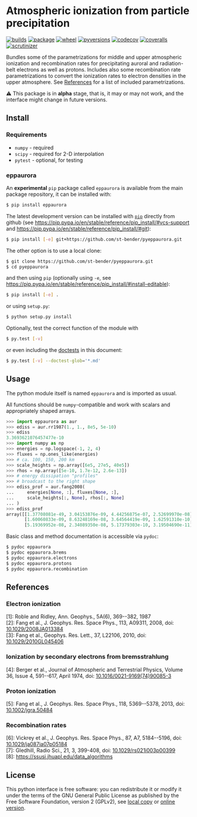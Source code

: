 # Atmospheric ionization from particle precipitation

[![builds](https://travis-ci.com/st-bender/pyeppaurora.svg?branch=master)](https://travis-ci.com/st-bender/pyeppaurora)
[![package](https://img.shields.io/pypi/v/eppaurora.svg?style=flat)](https://pypi.org/project/eppaurora)
[![wheel](https://img.shields.io/pypi/wheel/eppaurora.svg?style=flat)](https://pypi.org/project/eppaurora)
[![pyversions](https://img.shields.io/pypi/pyversions/eppaurora.svg?style=flat)](https://pypi.org/project/eppaurora)
[![codecov](https://codecov.io/gh/st-bender/pyeppaurora/badge.svg)](https://codecov.io/gh/st-bender/pyeppaurora)
[![coveralls](https://coveralls.io/repos/github/st-bender/pyeppaurora/badge.svg)](https://coveralls.io/github/st-bender/pyeppaurora)
[![scrutinizer](https://scrutinizer-ci.com/g/st-bender/pyeppaurora/badges/quality-score.png?b=master)](https://scrutinizer-ci.com/g/st-bender/pyeppaurora/?branch=master)

Bundles some of the parametrizations for middle and upper atmospheric
ionization and recombination rates for precipitating
auroral and radiation-belt electrons as well as protons.
Includes also some recombination rate parametrizations to convert
the ionization rates to electron densities in the upper atmosphere.
See [References](#references) for a list of included parametrizations.

:warning: This package is in **alpha** stage, that is, it may or
may not work, and the interface might change in future versions.

## Install

### Requirements

- `numpy` - required
- `scipy` - required for 2-D interpolation
- `pytest` - optional, for testing

### eppaurora

An **experimental** `pip` package called `eppaurora` is available from the
main package repository, it can be installed with:
```sh
$ pip install eppaurora
```
The latest development version can be installed
with [`pip`](https://pip.pypa.io) directly from github
(see <https://pip.pypa.io/en/stable/reference/pip_install/#vcs-support>
and <https://pip.pypa.io/en/stable/reference/pip_install/#git>):

```sh
$ pip install [-e] git+https://github.com/st-bender/pyeppaurora.git
```

The other option is to use a local clone:

```sh
$ git clone https://github.com/st-bender/pyeppaurora.git
$ cd pyeppaurora
```
and then using `pip` (optionally using `-e`, see
<https://pip.pypa.io/en/stable/reference/pip_install/#install-editable>):

```sh
$ pip install [-e] .
```

or using `setup.py`:

```sh
$ python setup.py install
```

Optionally, test the correct function of the module with

```sh
$ py.test [-v]
```

or even including the [doctests](https://docs.python.org/library/doctest.html)
in this document:

```sh
$ py.test [-v] --doctest-glob='*.md'
```

## Usage

The python module itself is named `eppaurora` and is imported as usual.

All functions should be `numpy`-compatible and work with scalars
and appropriately shaped arrays.

```python
>>> import eppaurora as aur
>>> ediss = aur.rr1987(1., 1., 8e5, 5e-10)
>>> ediss
3.3693621076457477e-10
>>> import numpy as np
>>> energies = np.logspace(-1, 2, 4)
>>> fluxes = np.ones_like(energies)
>>> # ca. 100, 150, 200 km
>>> scale_heights = np.array([6e5, 27e5, 40e5])
>>> rhos = np.array([5e-10, 1.7e-12, 2.6e-13])
>>> # energy dissipation "profiles"
>>> # broadcast to the right shape
>>> ediss_prof = aur.fang2008(
... 	energies[None, :], fluxes[None, :],
... 	scale_heights[:, None], rhos[:, None]
... )
>>> ediss_prof
array([[1.37708081e-49, 3.04153876e-09, 4.44256875e-07, 2.52699970e-08],
       [1.60060833e-09, 8.63248169e-08, 3.64564419e-09, 1.62591310e-10],
       [5.19369952e-08, 2.34089350e-08, 5.17379303e-10, 3.19504690e-11]])

```

Basic class and method documentation is accessible via `pydoc`:

```sh
$ pydoc eppaurora
$ pydoc eppaurora.brems
$ pydoc eppaurora.electrons
$ pydoc eppaurora.protons
$ pydoc eppaurora.recombination
```

## References

### Electron ionization

[1]: Roble and Ridley, Ann. Geophys., 5A(6), 369--382, 1987  
[2]: Fang et al., J. Geophys. Res. Space Phys., 113, A09311, 2008,
doi: [10.1029/2008JA013384](https://doi.org/10.1029/2008JA013384)  
[3]: Fang et al., Geophys. Res. Lett., 37, L22106, 2010,
doi: [10.1029/2010GL045406](https://doi.org/10.1029/2010GL045406)  

### Ionization by secondary electrons from bremsstrahlung

[4]: Berger et al., Journal of Atmospheric and Terrestrial Physics,
Volume 36, Issue 4, 591--617, April 1974,
doi: [10.1016/0021-9169(74)90085-3](https://doi.org/10.1016/0021-9169%2874%2990085-3)

### Proton ionization

[5]: Fang et al., J. Geophys. Res. Space Phys., 118, 5369--5378, 2013,
doi: [10.1002/jgra.50484](https://doi.org/10.1002/jgra.50484)

### Recombination rates

[6]: Vickrey et al., J. Geophys. Res. Space Phys., 87, A7, 5184--5196,
doi: [10.1029/ja087ia07p05184](https://doi.org/10.1029/ja087ia07p05184)  
[7]: Gledhill, Radio Sci., 21, 3, 399-408,
doi: [10.1029/rs021i003p00399](https://doi.org/10.1029/rs021i003p00399)  
[8]: https://ssusi.jhuapl.edu/data_algorithms

## License

This python interface is free software: you can redistribute it or modify
it under the terms of the GNU General Public License as published by
the Free Software Foundation, version 2 (GPLv2), see [local copy](./LICENSE)
or [online version](http://www.gnu.org/licenses/gpl-2.0.html).
